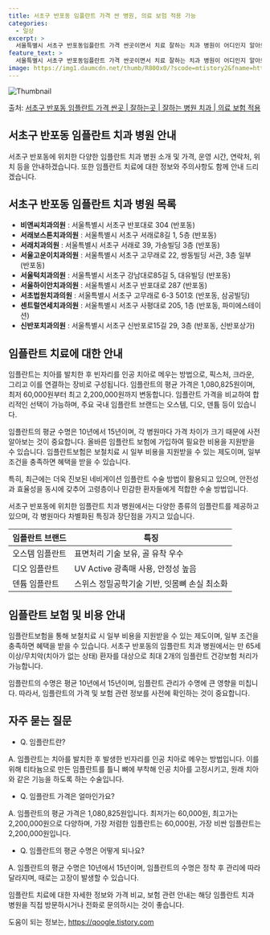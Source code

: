 ```yaml
---
title: 서초구 반포동 임플란트 가격 싼 병원, 의료 보험 적용 가능
categories:
  - 일상
excerpt: >
  서울특별시 서초구 반포동임플란트 가격 싼곳이면서 치료 잘하는 치과 병원이 어디인지 알아보도록 하겠습니다. 서울특별시 서초구 반포동에 위치한 비앤씨치과의원 서래보스톤치과의원 서래치과의원 서울고운이치과의원 서울턱치과의원 서울하이안치과의원 서초법원치과의원 센트럴연세치과의원 신반포치과의원 아름다운이치과의원 아빠의치과의원 아이들치과의원 엔와이유서울치과의원 푸른서울치과의원 현대웰치과의원 화음치과의원 김앤박치과교정과치과의원 김지연소아치과치과의원 넥스덴치과의원 논현수치과의원 다비드치과의원 더바른치과의원 박건배치과의원 반포치과의원 반포하이엔드치과교정과치과의원 연세미래치과의원 연세키즈앤틴즈치과의원 옥수수치과의원 와이(WHY)구강악안면외과치과의원 유포스치과의원 이동악치과의원 이윤희치과의원 이을치과의원 인치과의원 자이서울엠치..
feature_text: >
  서울특별시 서초구 반포동임플란트 가격 싼곳이면서 치료 잘하는 치과 병원이 어디인지 알아보도록 하겠습니다. 서울특별시 서초구 반포동에 위치한 비앤씨치과의원 서래보스톤치과의원 서래치과의원 서울고운이치과의원 서울턱치과의원 서울하이안치과의원 서초법원치과의원 센트럴연세치과의원 신반포치과의원 아름다운이치과의원 아빠의치과의원 아이들치과의원 엔와이유서울치과의원 푸른서울치과의원 현대웰치과의원 화음치과의원 김앤박치과교정과치과의원 김지연소아치과치과의원 넥스덴치과의원 논현수치과의원 다비드치과의원 더바른치과의원 박건배치과의원 반포치과의원 반포하이엔드치과교정과치과의원 연세미래치과의원 연세키즈앤틴즈치과의원 옥수수치과의원 와이(WHY)구강악안면외과치과의원 유포스치과의원 이동악치과의원 이윤희치과의원 이을치과의원 인치과의원 자이서울엠치..
image: https://img1.daumcdn.net/thumb/R800x0/?scode=mtistory2&fname=https%3A%2F%2Fblog.kakaocdn.net%2Fdn%2F5WXON%2FbtsGYQCEfPb%2FrwtOZ1L2k5qXDLx3RXRgIk%2Fimg.webp
---
```


![Thumbnail](https://img1.daumcdn.net/thumb/R800x0/?scode=mtistory2&fname=https%3A%2F%2Fblog.kakaocdn.net%2Fdn%2F5WXON%2FbtsGYQCEfPb%2FrwtOZ1L2k5qXDLx3RXRgIk%2Fimg.webp)

<p>출처: <a href="https://qoogle.tistory.com/6743" rel="dofollow">서초구 반포동 임플란트 가격 싼곳 | 잘하는곳 | 잘하는 병원 치과 | 의료 보험 적용</a> </p>

## 서초구 반포동 임플란트 치과 병원 안내



서초구 반포동에 위치한 다양한 임플란트 치과 병원 소개 및 가격, 운영 시간, 연락처, 위치 등을 안내하겠습니다. 또한 임플란트 치료에 대한
정보와 주의사항도 함께 안내 드리겠습니다.



## 서초구 반포동 임플란트 치과 병원 목록

  * **비앤씨치과의원** : 서울특별시 서초구 반포대로 304 (반포동)
  * **서래보스톤치과의원** : 서울특별시 서초구 서래로8길 1, 5층 (반포동)
  * **서래치과의원** : 서울특별시 서초구 서래로 39, 가송빌딩 3층 (반포동)
  * **서울고운이치과의원** : 서울특별시 서초구 고무래로 22, 쌍동빌딩 서관, 3층 일부 (반포동)
  * **서울턱치과의원** : 서울특별시 서초구 강남대로85길 5, 대유빌딩 (반포동)
  * **서울하이안치과의원** : 서울특별시 서초구 반포대로 287 (반포동)
  * **서초법원치과의원** : 서울특별시 서초구 고무래로 6-3 501호 (반포동, 삼공빌딩)
  * **센트럴연세치과의원** : 서울특별시 서초구 사평대로 205, 1층 (반포동, 파미에스테이션)
  * **신반포치과의원** : 서울특별시 서초구 신반포로15길 29, 3층 (반포동, 신반포상가)



## 임플란트 치료에 대한 안내

임플란트는 치아를 발치한 후 빈자리를 인공 치아로 메우는 방법으로, 픽스처, 크라운, 그리고 이를 연결하는 장비로 구성됩니다. 임플란트의
평균 가격은 1,080,825원이며, 최저 60,000원부터 최고 2,200,000원까지 변동합니다. 임플란트 가격을 비교하여 합리적인
선택이 가능하며, 주요 국내 임플란트 브랜드는 오스템, 디오, 덴튬 등이 있습니다.

임플란트의 평균 수명은 10년에서 15년이며, 각 병원마다 가격 차이가 크기 때문에 사전 알아보는 것이 중요합니다. 올바른 임플란트 보험에
가입하여 필요한 비용을 지원받을 수 있습니다. 임플란트보험은 보철치료 시 일부 비용을 지원받을 수 있는 제도이며, 일부 조건을 충족하면
혜택을 받을 수 있습니다.

특히, 최근에는 더욱 진보된 네비게이션 임플란트 수술 방법이 활용되고 있으며, 안전성과 효율성을 동시에 갖추어 고령층이나 민감한 환자들에게
적합한 수술 방법입니다.

서초구 반포동에 위치한 임플란트 치과 병원에서는 다양한 종류의 임플란트를 제공하고 있으며, 각 병원마다 차별화된 특징과 장단점을 가지고
있습니다.



임플란트 브랜드 | 특징  
---|---  
오스템 임플란트 | 표면처리 기술 보유, 골 유착 우수  
디오 임플란트 | UV Active 광촉매 사용, 안정성 높음  
덴튬 임플란트 | 스위스 정밀공학기술 기반, 잇몸뼈 손실 최소화  
  


## 임플란트 보험 및 비용 안내

임플란트보험을 통해 보철치료 시 일부 비용을 지원받을 수 있는 제도이며, 일부 조건을 충족하면 혜택을 받을 수 있습니다. 서초구 반포동의
임플란트 치과 병원에서는 만 65세 이상/무치악(치아가 없는 상태) 환자를 대상으로 최대 2개의 임플란트 건강보험 처리가 가능합니다.

임플란트의 수명은 평균 10년에서 15년이며, 임플란트 관리가 수명에 큰 영향을 미칩니다. 따라서, 임플란트의 가격 및 보험 관련 정보를
사전에 확인하는 것이 중요합니다.



## 자주 묻는 질문

  * Q. 임플란트란?

A. 임플란트는 치아를 발치한 후 발생한 빈자리를 인공 치아로 메우는 방법입니다. 이를 위해 티타늄으로 만든 임플란트를 틀니 뼈에 부착해
인공 치아를 고정시키고, 원래 치아와 같은 기능을 하도록 하는 수술입니다.

  * Q. 임플란트 가격은 얼마인가요?

A. 임플란트의 평균 가격은 1,080,825원입니다. 최저가는 60,000원, 최고가는 2,200,000원으로 다양하며, 가장 저렴한
임플란트는 60,000원, 가장 비싼 임플란트는 2,200,000원입니다.

  * Q. 임플란트의 평균 수명은 어떻게 되나요?

A. 임플란트의 평균 수명은 10년에서 15년이며, 임플란트의 수명은 정착 후 관리에 따라 달라지며, 때로는 고장이 발생할 수 있습니다.



임플란트 치료에 대한 자세한 정보와 가격 비교, 보험 관련 안내는 해당 임플란트 치과 병원을 직접 방문하시거나 전화로 문의하시는 것이
좋습니다.

 

도움이 되는 정보는, <a href="https://qoogle.tistory.com" rel="dofollow">https://qoogle.tistory.com</a>


